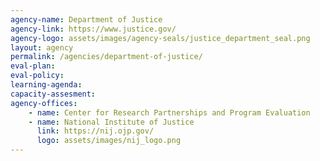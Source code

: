 ```yaml
---
agency-name: Department of Justice
agency-link: https://www.justice.gov/
agency-logo: assets/images/agency-seals/justice_department_seal.png
layout: agency
permalink: /agencies/department-of-justice/
eval-plan:
eval-policy:
learning-agenda:
capacity-assesment:
agency-offices:
    - name: Center for Research Partnerships and Program Evaluation
    - name: National Institute of Justice
      link: https://nij.ojp.gov/
      logo: assets/images/nij_logo.png
---
```

